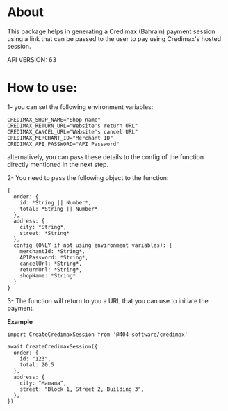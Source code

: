 # About

This package helps in generating a Credimax (Bahrain) payment session using a link that can be passed to the user to pay using Credimax's hosted session.

API VERSION: 63

# How to use:

1- you can set the following environment variables:

    CREDIMAX_SHOP_NAME="Shop name"
    CREDIMAX_RETURN_URL="Website's return URL"
    CREDIMAX_CANCEL_URL="Website's cancel URL"
    CREDIMAX_MERCHANT_ID="Merchant ID"
    CREDIMAX_API_PASSWORD="API Password"

alternatively, you can pass these details to the config of the function directly mentioned in the next step.

2- You need to pass the following object to the function:

    {
      order: {
        id: *String || Number*,
        total: *String || Number*
      },
      address: {
        city: *String*,
        street: *String*
      },
      config (ONLY if not using environment variables): {
        merchantId: *String*,
        APIPassword: *String*,
        cancelUrl: *String*,
        returnUrl: *String*,
        shopName: *String*
      }
    }

3- The function will return to you a URL that you can use to initiate the payment.

**Example**

    import CreateCredimaxSession from '@404-software/credimax'

    await CreateCredimaxSession({
      order: {
        id: "123",
        total: 20.5
      },
      address: {
        city: "Manama",
        street: "Block 1, Street 2, Building 3",
      },
    })
